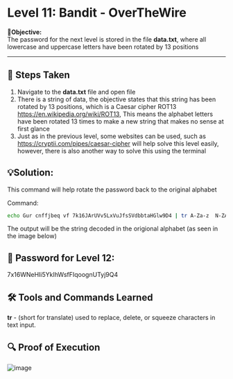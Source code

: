 # Level 11: Bandit - OverTheWire

**🎯Objective:**  
The password for the next level is stored in the file **data.txt**, where all lowercase and uppercase letters have been rotated by 13 positions

---

## 📝 Steps Taken
1. Navigate to the **data.txt** file and open file
2. There is a string of data, the objective states that this string has been rotated by 13 positions, which is a Caesar cipher ROT13 https://en.wikipedia.org/wiki/ROT13, This means the alphabet letters have been rotated 13 times to make a new string that makes no sense at first glance
3. Just as in the previous level, some websites can be used, such as https://cryptii.com/pipes/caesar-cipher will help solve this level easily, however, there is also another way to solve this using the terminal  

## 💡Solution:
This command will help rotate the password back to the original alphabet 

  Command:
   ```bash
   echo Gur cnffjbeq vf 7k16JArUVv5LxVuJfsSVdbbtaHGlw9D4 | tr A-Za-z  N-ZA-Mn-za-m
```
The output will be the string decoded in the origional alphabet (as seen in the image below)

## 🔑 Password for Level 12:
7x16WNeHIi5YkIhWsfFIqoognUTyj9Q4

## 🛠️ Tools and Commands Learned
**tr** - (short for translate) used to replace, delete, or squeeze characters in text input.

## 🔍 Proof of Execution
![image](https://github.com/user-attachments/assets/13635418-145a-4a95-8909-1045a33dc87e)
